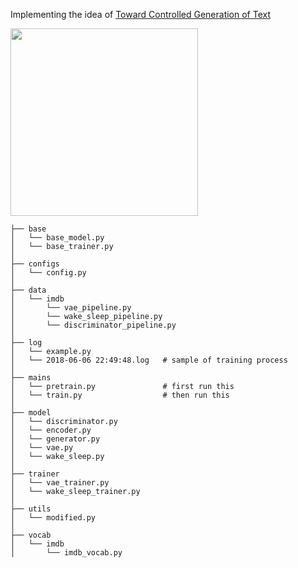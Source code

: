 Implementing the idea of [Toward Controlled Generation of Text](https://arxiv.org/abs/1703.00955?context=cs)

<img src="https://github.com/zhedongzheng/finch/blob/master/nlp-models/assets/control-vae.png" height='300'>


```
├── base
│   └── base_model.py   
│   └── base_trainer.py   
│
├── configs
│   └── config.py   
│
├── data               
│   └── imdb        
│       └── vae_pipeline.py
│       └── wake_sleep_pipeline.py
│       └── discriminator_pipeline.py
│
├── log             
│   └── example.py
│   └── 2018-06-06 22:49:48.log   # sample of training process
│
├── mains              
│   └── pretrain.py               # first run this
│   └── train.py                  # then run this
│  
├── model              
│   └── discriminator.py
│   └── encoder.py
│   └── generator.py
│   └── vae.py
│   └── wake_sleep.py
│
├── trainer              
│   └── vae_trainer.py
│   └── wake_sleep_trainer.py
│
├── utils             
│   └── modified.py
│
├── vocab
│   └── imdb
│       └── imdb_vocab.py
```
